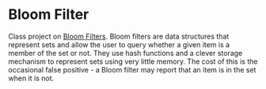 # Bloom Filter
Class project on [Bloom Filters](https://en.wikipedia.org/wiki/Bloom_filter). Bloom filters are data structures that represent sets and allow the user to query whether a given item is a member of the set or not. They use hash functions and a clever storage mechanism to represent sets using very little memory. The cost of this is the occasional false positive - a Bloom filter may report that an item is in the set when it is not.
